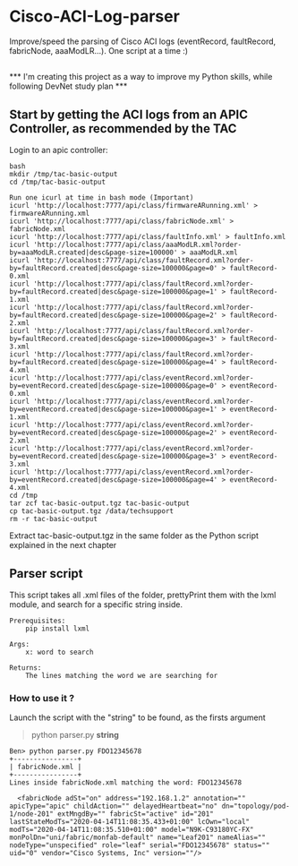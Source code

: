# Cisco-ACI-Log-parser
Improve/speed the parsing of Cisco ACI logs (eventRecord, faultRecord, fabricNode, aaaModLR...). One script at a time :)

##

*** I'm creating this project as a way to improve my Python skills, while following DevNet study plan ***

## Start by getting the ACI logs from an APIC Controller, as recommended by the TAC

Login to an apic controller:

    bash
    mkdir /tmp/tac-basic-output
    cd /tmp/tac-basic-output

    Run one icurl at time in bash mode (Important)
    icurl 'http://localhost:7777/api/class/firmwareARunning.xml' > firmwareARunning.xml
    icurl 'http://localhost:7777/api/class/fabricNode.xml' > fabricNode.xml
    icurl 'http://localhost:7777/api/class/faultInfo.xml' > faultInfo.xml
    icurl 'http://localhost:7777/api/class/aaaModLR.xml?order-by=aaaModLR.created|desc&page-size=100000' > aaaModLR.xml
    icurl 'http://localhost:7777/api/class/faultRecord.xml?order-by=faultRecord.created|desc&page-size=100000&page=0' > faultRecord-0.xml
    icurl 'http://localhost:7777/api/class/faultRecord.xml?order-by=faultRecord.created|desc&page-size=100000&page=1' > faultRecord-1.xml
    icurl 'http://localhost:7777/api/class/faultRecord.xml?order-by=faultRecord.created|desc&page-size=100000&page=2' > faultRecord-2.xml
    icurl 'http://localhost:7777/api/class/faultRecord.xml?order-by=faultRecord.created|desc&page-size=100000&page=3' > faultRecord-3.xml
    icurl 'http://localhost:7777/api/class/faultRecord.xml?order-by=faultRecord.created|desc&page-size=100000&page=4' > faultRecord-4.xml
    icurl 'http://localhost:7777/api/class/eventRecord.xml?order-by=eventRecord.created|desc&page-size=100000&page=0' > eventRecord-0.xml
    icurl 'http://localhost:7777/api/class/eventRecord.xml?order-by=eventRecord.created|desc&page-size=100000&page=1' > eventRecord-1.xml
    icurl 'http://localhost:7777/api/class/eventRecord.xml?order-by=eventRecord.created|desc&page-size=100000&page=2' > eventRecord-2.xml
    icurl 'http://localhost:7777/api/class/eventRecord.xml?order-by=eventRecord.created|desc&page-size=100000&page=3' > eventRecord-3.xml
    icurl 'http://localhost:7777/api/class/eventRecord.xml?order-by=eventRecord.created|desc&page-size=100000&page=4' > eventRecord-4.xml
    cd /tmp
    tar zcf tac-basic-output.tgz tac-basic-output
    cp tac-basic-output.tgz /data/techsupport
    rm -r tac-basic-output

Extract tac-basic-output.tgz in the same folder as the Python script explained in the next chapter

## Parser script

This script takes all .xml files of the folder, prettyPrint them with the lxml module, and search for a specific string inside.

    Prerequisites:
        pip install lxml

    Args:
        x: word to search

    Returns:
        The lines matching the word we are searching for

### How to use it ?
Launch the script with the "string" to be found, as the firsts argument

>python parser.py **string**

    Ben> python parser.py FDO12345678
    +----------------+
    | fabricNode.xml |
    +----------------+
    Lines inside fabricNode.xml matching the word: FDO12345678

      <fabricNode adSt="on" address="192.168.1.2" annotation="" apicType="apic" childAction="" delayedHeartbeat="no" dn="topology/pod-1/node-201" extMngdBy="" fabricSt="active" id="201" lastStateModTs="2020-04-14T11:08:35.433+01:00" lcOwn="local" modTs="2020-04-14T11:08:35.510+01:00" model="N9K-C93180YC-FX" monPolDn="uni/fabric/monfab-default" name="Leaf201" nameAlias="" nodeType="unspecified" role="leaf" serial="FDO12345678" status="" uid="0" vendor="Cisco Systems, Inc" version=""/>

